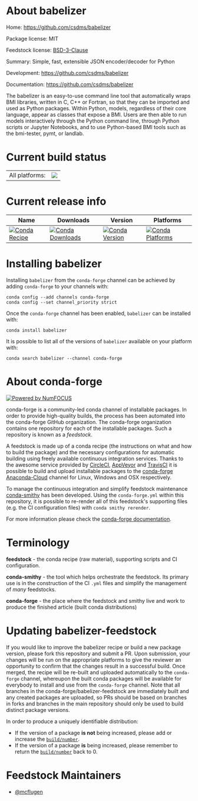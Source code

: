 About babelizer
===============

Home: https://github.com/csdms/babelizer

Package license: MIT

Feedstock license: [BSD-3-Clause](https://github.com/conda-forge/babelizer-feedstock/blob/master/LICENSE.txt)

Summary: Simple, fast, extensible JSON encoder/decoder for Python

Development: https://github.com/csdms/babelizer

Documentation: https://github.com/csdms/babelizer

The babelizer is an easy-to-use command line tool that automatically
wraps BMI libraries, written in C, C++ or Fortran, so that they can be
imported and used as Python packages. Within Python, models,
regardless of their core language, appear as classes that expose a
BMI. Users are then able to run models interactively through the
Python command line, through Python scripts or Jupyter Notebooks,
and to use Python-based BMI tools such as the bmi-tester, pymt, or landlab.


Current build status
====================


<table><tr><td>All platforms:</td>
    <td>
      <a href="https://dev.azure.com/conda-forge/feedstock-builds/_build/latest?definitionId=10690&branchName=master">
        <img src="https://dev.azure.com/conda-forge/feedstock-builds/_apis/build/status/babelizer-feedstock?branchName=master">
      </a>
    </td>
  </tr>
</table>

Current release info
====================

| Name | Downloads | Version | Platforms |
| --- | --- | --- | --- |
| [![Conda Recipe](https://img.shields.io/badge/recipe-babelizer-green.svg)](https://anaconda.org/conda-forge/babelizer) | [![Conda Downloads](https://img.shields.io/conda/dn/conda-forge/babelizer.svg)](https://anaconda.org/conda-forge/babelizer) | [![Conda Version](https://img.shields.io/conda/vn/conda-forge/babelizer.svg)](https://anaconda.org/conda-forge/babelizer) | [![Conda Platforms](https://img.shields.io/conda/pn/conda-forge/babelizer.svg)](https://anaconda.org/conda-forge/babelizer) |

Installing babelizer
====================

Installing `babelizer` from the `conda-forge` channel can be achieved by adding `conda-forge` to your channels with:

```
conda config --add channels conda-forge
conda config --set channel_priority strict
```

Once the `conda-forge` channel has been enabled, `babelizer` can be installed with:

```
conda install babelizer
```

It is possible to list all of the versions of `babelizer` available on your platform with:

```
conda search babelizer --channel conda-forge
```


About conda-forge
=================

[![Powered by
NumFOCUS](https://img.shields.io/badge/powered%20by-NumFOCUS-orange.svg?style=flat&colorA=E1523D&colorB=007D8A)](https://numfocus.org)

conda-forge is a community-led conda channel of installable packages.
In order to provide high-quality builds, the process has been automated into the
conda-forge GitHub organization. The conda-forge organization contains one repository
for each of the installable packages. Such a repository is known as a *feedstock*.

A feedstock is made up of a conda recipe (the instructions on what and how to build
the package) and the necessary configurations for automatic building using freely
available continuous integration services. Thanks to the awesome service provided by
[CircleCI](https://circleci.com/), [AppVeyor](https://www.appveyor.com/)
and [TravisCI](https://travis-ci.com/) it is possible to build and upload installable
packages to the [conda-forge](https://anaconda.org/conda-forge)
[Anaconda-Cloud](https://anaconda.org/) channel for Linux, Windows and OSX respectively.

To manage the continuous integration and simplify feedstock maintenance
[conda-smithy](https://github.com/conda-forge/conda-smithy) has been developed.
Using the ``conda-forge.yml`` within this repository, it is possible to re-render all of
this feedstock's supporting files (e.g. the CI configuration files) with ``conda smithy rerender``.

For more information please check the [conda-forge documentation](https://conda-forge.org/docs/).

Terminology
===========

**feedstock** - the conda recipe (raw material), supporting scripts and CI configuration.

**conda-smithy** - the tool which helps orchestrate the feedstock.
                   Its primary use is in the construction of the CI ``.yml`` files
                   and simplify the management of *many* feedstocks.

**conda-forge** - the place where the feedstock and smithy live and work to
                  produce the finished article (built conda distributions)


Updating babelizer-feedstock
============================

If you would like to improve the babelizer recipe or build a new
package version, please fork this repository and submit a PR. Upon submission,
your changes will be run on the appropriate platforms to give the reviewer an
opportunity to confirm that the changes result in a successful build. Once
merged, the recipe will be re-built and uploaded automatically to the
`conda-forge` channel, whereupon the built conda packages will be available for
everybody to install and use from the `conda-forge` channel.
Note that all branches in the conda-forge/babelizer-feedstock are
immediately built and any created packages are uploaded, so PRs should be based
on branches in forks and branches in the main repository should only be used to
build distinct package versions.

In order to produce a uniquely identifiable distribution:
 * If the version of a package **is not** being increased, please add or increase
   the [``build/number``](https://docs.conda.io/projects/conda-build/en/latest/resources/define-metadata.html#build-number-and-string).
 * If the version of a package **is** being increased, please remember to return
   the [``build/number``](https://docs.conda.io/projects/conda-build/en/latest/resources/define-metadata.html#build-number-and-string)
   back to 0.

Feedstock Maintainers
=====================

* [@mcflugen](https://github.com/mcflugen/)

